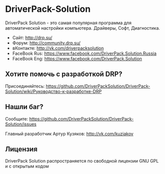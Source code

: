 DriverPack-Solution
===================

DriverPack Solution - это самая популярная программа для автоматической настройки компьютера. 
Драйверы, Софт, Диагностика.


* Сайт: http://drp.su/
* Форум: http://community.drp.su/
* вКонтакте: http://vk.com/driverpacksolution
* FaceBook Rus: https://www.facebook.com/DriverPack.Solution.Russia
* FaceBook Eng: https://www.facebook.com/DriverPack.Solution


## Хотите помочь с разработкой DRP?

Присоединяйтесь: 
https://github.com/DriverPackSolution/DriverPack-Solution/wiki/Руководство-к-разработке-DRP


## Нашли баг?

Сообщите: https://github.com/DriverPackSolution/DriverPack-Solution/issues



Главный разработчик Артур Кузяков: http://vk.com/kuziakov

## Лицензия

DriverPack Solution распространяется по свободной лицензии GNU GPL и с открытым кодом
